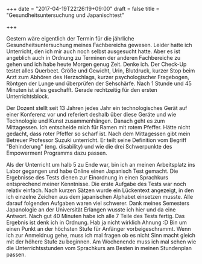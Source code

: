 +++
date = "2017-04-19T22:26:19+09:00"
draft = false
title = "Gesundheitsuntersuchung und Japanischtest"

+++

Gestern wäre eigentlich der Termin für die jährliche Gesundheitsuntersuchung
meines Fachbereichs gewesen. Leider hatte ich Unterricht, den ich mir auch noch
selbst ausgesucht hatte. Aber es ist angeblich auch in Ordnung zu Terminen der
anderen Fachbereiche zu gehen und ich habe heute Morgen genug Zeit. Denke ich.
Der Check-Up testet alles Querbeet. Größe und Gewicht, Urin, Blutdruck, kurzer
Stop beim Arzt zum Abhören des Herzschlags, kurzer psychologischer Fragebogen,
Röntgen der Lunge und überprüfen der Sehschärfe. Nach 1 Stunde und 45 Minuten
ist alles geschafft. Gerade rechtzeitig für den ersten Unterrichtsblock.

Der Dozent stellt seit 13 Jahren jedes Jahr ein technologisches Gerät auf einer
Konferenz vor und referiert deshalb über diese Geräte und wie Technologie und
Kunst zusammenhängen. Danach geht es zum Mittagessen. Ich entscheide mich für
Ramen mit rotem Pfeffer. Hätte nicht gedacht, dass roter Pfeffer so scharf ist.
Nach dem Mittagessen gibt mein Betreuer Professor Suzuki unterricht. Er teilt
seine Definition vom Begriff "Behinderung" (eng. disability) und wie die drei
Schwerpunkte des Empowerment Programms dazu passen.

Als der Unterricht um halb 5 zu Ende war, bin ich an meinen Arbeitsplatz ins
Labor gegangen und habe Online einen Japanisch Test gemacht. Die Ergebnisse des
Tests dienen zur Einordnung in einen Sprachkurs entsprechend meiner Kenntnisse.
Die erste Aufgabe des Tests war noch relativ einfach. Nach kurzen Sätzen wurde
ein Lückentext angezeigt, in den ich einzelne Zeichen aus dem japanischen
Alphabet einsetzen musste. Alle darauf folgenden Aufgaben waren viel schwerer.
Dank meines Semesters Japanologie an der Universität Erlangen wusste ich hier
und da eine Antwort. Nach gut 40 Minuten habe ich alle 7 Teile des Tests fertig.
Das Ergebnis ist denk ich in Ordnung. Hab ja nicht wirklich Ahnung :D
Bin um einen Punkt an der höchsten Stufe für Anfänger vorbeigeschrammt. Wenn ich
zur Anmeldnug gehe, muss ich mal fragen ob es nicht Sinn macht gleich mit der
höhere Stufe zu beginnen. Am Wochenende muss ich mal sehen wie die
Unterrichtsstunden vom Sprachkurs am Besten in meinen Stundenplan passen.

